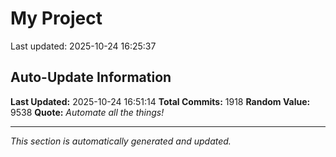 # My Project


Last updated: 2025-10-24 16:25:37





































































































































































































































































































































































































































































































































































































































































































































































































































































































































































































































































































































































































































































































































































































































































































































































































































































































































































































































































































































































































































































































































































































































































































































































































## Auto-Update Information

**Last Updated:** 2025-10-24 16:51:14
**Total Commits:** 1918
**Random Value:** 9538
**Quote:** _Automate all the things!_

---
_This section is automatically generated and updated._